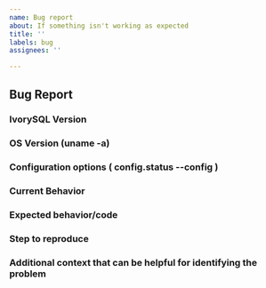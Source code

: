 ```yaml
---
name: Bug report
about: If something isn't working as expected
title: ''
labels: bug
assignees: ''

---
```


## Bug Report

### IvorySQL Version

### OS Version (uname -a)

### Configuration options  ( config.status --config )

### Current Behavior

### Expected behavior/code

### Step to reproduce

### Additional context that can be helpful for identifying the problem
